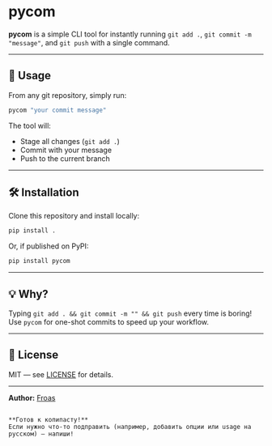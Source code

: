# pycom

**pycom** is a simple CLI tool for instantly running `git add .`, `git commit -m "message"`, and `git push` with a single command.

---

## 🚀 Usage

From any git repository, simply run:

```bash
pycom "your commit message"
```

The tool will:
- Stage all changes (`git add .`)
- Commit with your message
- Push to the current branch

---

## 🛠️ Installation

Clone this repository and install locally:

```bash
pip install .
```

Or, if published on PyPI:

```bash
pip install pycom
```

---

## 💡 Why?

Typing `git add . && git commit -m "" && git push` every time is boring!  
Use `pycom` for one-shot commits to speed up your workflow.

---

## 📝 License

MIT — see [LICENSE](LICENSE) for details.

---

**Author:** [Froas](https://github.com/Froas)
```

**Готов к копипасту!**  
Если нужно что-то подправить (например, добавить опции или usage на русском) — напиши!